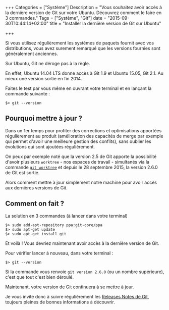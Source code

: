 +++
Categories = ["Système"]
Description = "Vous souhaitez avoir accès à la dernière version de Git sur votre Ubuntu. Découvrez comment le faire en 3 commandes."
Tags = ["Système", "Git"]
date = "2015-09-30T10:44:14+02:00"
title = "Installer la dernière version de Git sur Ubuntu"

+++

Si vous utilisez régulièrement les systèmes de paquets fournit avec vos distributions, vous avez surement remarqué que les versions fournies sont généralement anciennes.  

Sur Ubuntu, Git ne déroge pas à la règle.  

En effet, Ubuntu 14.04 LTS donne accès à Git 1.9 et Ubuntu 15.05, Git 2.1. Au mieux une version sortie en fin 2014.

Faites le test par vous même en ouvrant votre terminal et en lançant la commande suivante :

```
$> git --version
```

## Pourquoi mettre à jour ?

Dans un 1er temps pour profiter des corrections et optimisations apportées régulièrement au produit (amélioration des capacités de merge par exemple qui permet d'avoir une meilleure gestion des conflits), sans oublier les évolutions qui sont ajoutées régulièrement.

On peux par exemple noté que la version 2.5 de Git apporte la possibilité d'avoir plusieurs `worktree` - nos espaces de travail - simultanés via la commande [`git worktree`](https://git-scm.com/docs/git-worktree) et depuis le 28 septembre 2015, la version 2.6.0 de Git est sortie.

Alors comment mettre à jour simplement notre machine pour avoir accès aux dernières versions de Git.

## Comment on fait ?

La solution en 3 commandes (à lancer dans votre terminal)

```
$> sudo add-apt-repository ppa:git-core/ppa
$> sudo apt-get update
$> sudo apt-get install git
```

Et voilà ! Vous devriez maintenant avoir accès à la dernière version de Git.

Pour vérifier lancer à nouveau, dans votre terminal :

```
$> git --version
```

Si la commande vous renvoie `git version 2.6.0` (ou un nombre supérieure), c'est que tout c'est bien déroulé.

Maintenant, votre version de Git continuera à se mettre à jour.

Je vous invite donc à suivre régulièrement les [Releases Notes  de Git](https://github.com/git/git/tree/master/Documentation/RelNotes), toujours pleines de bonnes informations à découvrir.
